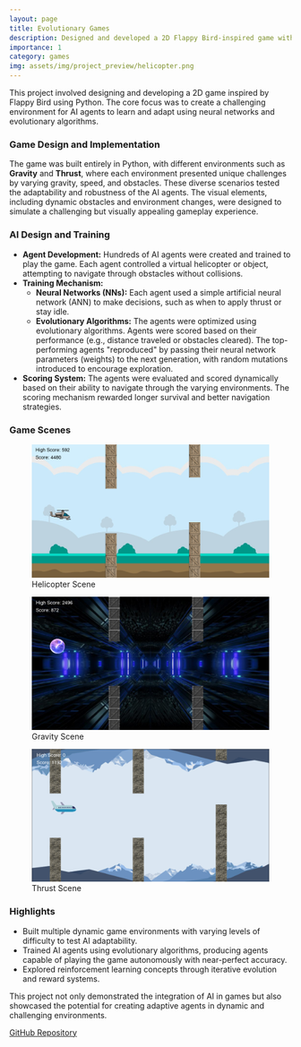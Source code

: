 ```yaml
---
layout: page
title: Evolutionary Games
description: Designed and developed a 2D Flappy Bird-inspired game with neural networks and evolutionary algorithms.
importance: 1
category: games
img: assets/img/project_preview/helicopter.png
---
```


This project involved designing and developing a 2D game inspired by Flappy Bird using Python. The core focus was to create a challenging environment for AI agents to learn and adapt using neural networks and evolutionary algorithms.

### Game Design and Implementation

The game was built entirely in Python, with different environments such as **Gravity** and **Thrust**, where each environment presented unique challenges by varying gravity, speed, and obstacles. These diverse scenarios tested the adaptability and robustness of the AI agents. The visual elements, including dynamic obstacles and environment changes, were designed to simulate a challenging but visually appealing gameplay experience.

### AI Design and Training

- **Agent Development:** Hundreds of AI agents were created and trained to play the game. Each agent controlled a virtual helicopter or object, attempting to navigate through obstacles without collisions.
- **Training Mechanism:** 
  - **Neural Networks (NNs):** Each agent used a simple artificial neural network (ANN) to make decisions, such as when to apply thrust or stay idle.
  - **Evolutionary Algorithms:** The agents were optimized using evolutionary algorithms. Agents were scored based on their performance (e.g., distance traveled or obstacles cleared). The top-performing agents "reproduced" by passing their neural network parameters (weights) to the next generation, with random mutations introduced to encourage exploration.
- **Scoring System:** The agents were evaluated and scored dynamically based on their ability to navigate through the varying environments. The scoring mechanism rewarded longer survival and better navigation strategies.

### Game Scenes

<div class="row">
  <div class="col">
    <figure>
      <img src="assets/img/project_preview/helicopter.png" alt="Helicopter Scene" class="img-fluid rounded">
      <figcaption>Helicopter Scene</figcaption>
    </figure>
  </div>
  <div class="col">
    <figure>
      <img src="assets/img/project_preview/gravity.png" alt="Gravity Scene" class="img-fluid rounded">
      <figcaption>Gravity Scene</figcaption>
    </figure>
  </div>
  <div class="col">
    <figure>
      <img src="assets/img/project_preview/thrust.png" alt="Thrust Scene" class="img-fluid rounded">
      <figcaption>Thrust Scene</figcaption>
    </figure>
  </div>
</div>

### Highlights

- Built multiple dynamic game environments with varying levels of difficulty to test AI adaptability.
- Trained AI agents using evolutionary algorithms, producing agents capable of playing the game autonomously with near-perfect accuracy.
- Explored reinforcement learning concepts through iterative evolution and reward systems.

This project not only demonstrated the integration of AI in games but also showcased the potential for creating adaptive agents in dynamic and challenging environments.

[GitHub Repository](https://github.com/bardia-ardakanian/CE351-CI-EvolutionaryGames)
